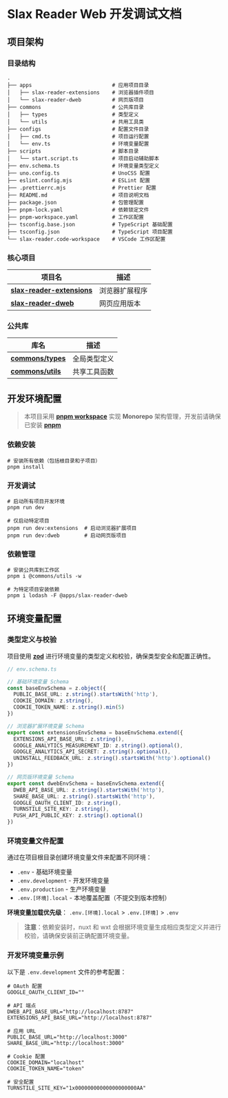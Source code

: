 # Slax Reader Web 开发调试文档

## 项目架构

### 目录结构

```shell
.
├── apps                          # 应用项目目录
│   ├── slax-reader-extensions    # 浏览器插件项目
│   └── slax-reader-dweb          # 网页版项目
├── commons                       # 公共库目录
│   ├── types                     # 类型定义
│   └── utils                     # 共用工具类
├── configs                       # 配置文件目录
│   ├── cmd.ts                    # 项目运行配置
│   └── env.ts                    # 环境变量配置
├── scripts                       # 脚本目录
│   └── start.script.ts           # 项目启动辅助脚本
├── env.schema.ts                 # 环境变量类型定义
├── uno.config.ts                 # UnoCSS 配置
├── eslint.config.mjs             # ESLint 配置
├── .prettierrc.mjs               # Prettier 配置
├── README.md                     # 项目说明文档
├── package.json                  # 包管理配置
├── pnpm-lock.yaml                # 依赖锁定文件
├── pnpm-workspace.yaml           # 工作区配置
├── tsconfig.base.json            # TypeScript 基础配置
├── tsconfig.json                 # TypeScript 项目配置
└── slax-reader.code-workspace    # VSCode 工作区配置
```

### 核心项目

| 项目名                                                                 | 描述           |
| ---------------------------------------------------------------------- | -------------- |
| **[slax-reader-extensions](../apps/slax-reader-extensions/README.md)** | 浏览器扩展程序 |
| **[slax-reader-dweb](../apps/slax-reader-dweb/README.md)**             | 网页应用版本   |

### 公共库

| 库名                                  | 描述         |
| ------------------------------------- | ------------ |
| **[commons/types](../commons/types)** | 全局类型定义 |
| **[commons/utils](../commons/utils)** | 共享工具函数 |

## 开发环境配置

> 本项目采用 **[pnpm workspace](https://pnpm.io/workspaces)** 实现 **Monorepo** 架构管理，开发前请确保已安装 **[pnpm](https://pnpm.io/installation)**

### 依赖安装

```shell
# 安装所有依赖（包括根目录和子项目）
pnpm install
```

### 开发调试

```shell
# 启动所有项目开发环境
pnpm run dev

# 仅启动特定项目
pnpm run dev:extensions  # 启动浏览器扩展项目
pnpm run dev:dweb        # 启动网页版项目
```

### 依赖管理

```shell
# 安装公共库到工作区
pnpm i @commons/utils -w

# 为特定项目安装依赖
pnpm i lodash -F @apps/slax-reader-dweb
```

## 环境变量配置

### 类型定义与校验

项目使用 **[zod](https://github.com/colinhacks/zod)** 进行环境变量的类型定义和校验，确保类型安全和配置正确性。

```typescript
// env.schema.ts

// 基础环境变量 Schema
const baseEnvSchema = z.object({
  PUBLIC_BASE_URL: z.string().startsWith('http'),
  COOKIE_DOMAIN: z.string(),
  COOKIE_TOKEN_NAME: z.string().min(5)
})

// 浏览器扩展环境变量 Schema
export const extensionsEnvSchema = baseEnvSchema.extend({
  EXTENSIONS_API_BASE_URL: z.string(),
  GOOGLE_ANALYTICS_MEASUREMENT_ID: z.string().optional(),
  GOOGLE_ANALYTICS_API_SECRET: z.string().optional(),
  UNINSTALL_FEEDBACK_URL: z.string().startsWith('http').optional()
})

// 网页版环境变量 Schema
export const dwebEnvSchema = baseEnvSchema.extend({
  DWEB_API_BASE_URL: z.string().startsWith('http'),
  SHARE_BASE_URL: z.string().startsWith('http'),
  GOOGLE_OAUTH_CLIENT_ID: z.string(),
  TURNSTILE_SITE_KEY: z.string(),
  PUSH_API_PUBLIC_KEY: z.string().optional()
})
```

### 环境变量文件配置

通过在项目根目录创建环境变量文件来配置不同环境：

- `.env` - 基础环境变量
- `.env.development` - 开发环境变量
- `.env.production` - 生产环境变量
- `.env.[环境].local` - 本地覆盖配置（不提交到版本控制）

**环境变量加载优先级**： `.env.[环境].local` > `.env.[环境]` > `.env`

> **注意**：依赖安装时，nuxt 和 wxt 会根据环境变量生成相应类型定义并进行校验，请确保安装前正确配置环境变量。

### 开发环境变量示例

以下是 `.env.development` 文件的参考配置：

```shell
# OAuth 配置
GOOGLE_OAUTH_CLIENT_ID=""

# API 端点
DWEB_API_BASE_URL="http://localhost:8787"
EXTENSIONS_API_BASE_URL="http://localhost:8787"

# 应用 URL
PUBLIC_BASE_URL="http://localhost:3000"
SHARE_BASE_URL="http://localhost:3000"

# Cookie 配置
COOKIE_DOMAIN="localhost"
COOKIE_TOKEN_NAME="token"

# 安全配置
TURNSTILE_SITE_KEY="1x00000000000000000000AA"
```
